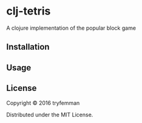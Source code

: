 # clj-tetris

A clojure implementation of the popular block game

## Installation

## Usage

## License

Copyright © 2016 tryfemman

Distributed under the MIT License.
